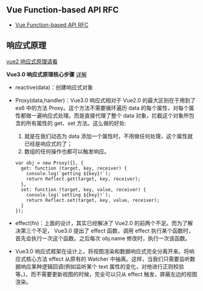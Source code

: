 ## Vue Function-based API RFC 
  
  - [Vue Function-based API RFC](https://zhuanlan.zhihu.com/p/68477600)

## 响应式原理

[vue2 响应式原理请看](https://gitee.com/bushanjiangzi/notes/blob/master/web/vue2/vue2%E6%80%BB%E7%BB%93.md)

**Vue3.0 响应式原理核心步骤**
[详解](https://zhuanlan.zhihu.com/p/176813790)

- reactive(data)：创建响应式对象

- Proxy(data,handler)：Vue3.0 响应式相对于 Vue2.0 的最大区别在于用到了 es6 中的方法 Proxy。这个方法不需要循环遍历 data 的每个属性，对每个属性都做一遍响应式处理。而是直接代理了整个 data 对象，拦截这个对象所包含的所有属性的 get、set 方法。这么做的好处:

  1. 就是在我们动态为 data 添加一个属性时，不用做任何处理，这个属性就已经是响应式的了；
  2. 数组的任何操作也都可以触发响应。

  ```
  var obj = new Proxy({}, {
    get: function (target, key, receiver) {
      console.log(`getting ${key}!`);
      return Reflect.get(target, key, receiver);
    },
    set: function (target, key, value, receiver) {
      console.log(`setting ${key}!`);
      return Reflect.set(target, key, value, receiver);
    }
  });
  ```

- effect(fn)：上面的设计，其实已经解决了 Vue2.0 的前两个不足。而为了解决第三个不足， Vue3.0 提出了 effect 函数，调用 effect 执行某个函数时，首先会执行一次这个函数。之后每次 obj.name 修改时，执行一次该函数。

- Vue3.0 响应式框架在设计上，将视图渲染和数据响应式完全分离开来。将响应式核心方法 effect 从原有的 Watcher 中抽离。这样，当我们只需要监听数据响应某种逻辑回调(例如监听某个 text 属性的变化，对他进行正则校验等。)，而不需要更新视图的时候，完全可以只从 effect 触发，屏蔽左边的视图渲染。
